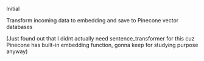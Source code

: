 Initial

Transform incoming data to embedding and save to Pinecone vector databases

(Just found out that I didnt actually need sentence_transformer for this cuz Pinecone has built-in embedding function, gonna keep for studying purpose anyway)